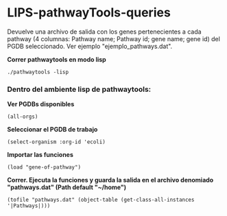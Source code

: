 # LIPS-pathwayTools-queries

Devuelve una archivo de salida con los genes pertenecientes a cada pathway (4 columnas: Pathway name; Pathway id; gene name; gene id) del PGDB seleccionado. Ver ejemplo "ejemplo_pathways.dat".

**Correr pathwaytools en modo lisp**

`
./pathwaytools -lisp
`
### Dentro del ambiente lisp de pathwaytools:

**Ver PGDBs disponibles**

`
(all-orgs)
`

**Seleccionar el PGDB de trabajo**

`
(select-organism :org-id 'ecoli)
`

**Importar las funciones**

`
(load "gene-of-pathway")
`

**Correr. Ejecuta la funciones y guarda la salida en el archivo denomiado "pathways.dat" (Path default "~/home")**

`
(tofile "pathways.dat" (object-table (get-class-all-instances '|Pathways|)))
`
